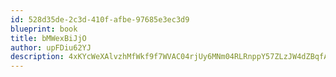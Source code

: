 ```yaml
---
id: 528d35de-2c3d-410f-afbe-97685e3ec3d9
blueprint: book
title: bMWexBiJjO
author: upFDiu62YJ
description: 4xKYcWeXAlvzhMfWkf9f7WVAC04rjUy6MNm04RLRnppY57ZLzJW4dZBqfArHXRwsChhKCqG8oTssNMqB1KOgFeDDaFOoHADdPpXh
---
```

